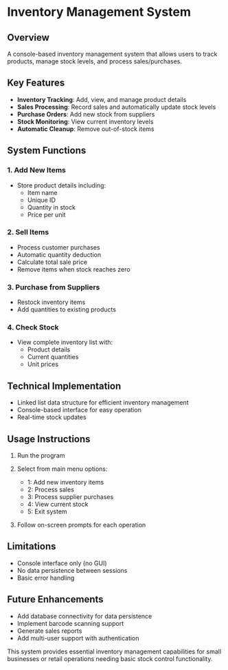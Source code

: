 # Inventory Management System

## Overview
A console-based inventory management system that allows users to track products, manage stock levels, and process sales/purchases.

## Key Features
- **Inventory Tracking**: Add, view, and manage product details
- **Sales Processing**: Record sales and automatically update stock levels
- **Purchase Orders**: Add new stock from suppliers
- **Stock Monitoring**: View current inventory levels
- **Automatic Cleanup**: Remove out-of-stock items

## System Functions

### 1. Add New Items
- Store product details including:
  - Item name
  - Unique ID
  - Quantity in stock
  - Price per unit

### 2. Sell Items
- Process customer purchases
- Automatic quantity deduction
- Calculate total sale price
- Remove items when stock reaches zero

### 3. Purchase from Suppliers
- Restock inventory items
- Add quantities to existing products

### 4. Check Stock
- View complete inventory list with:
  - Product details
  - Current quantities
  - Unit prices

## Technical Implementation
- Linked list data structure for efficient inventory management
- Console-based interface for easy operation
- Real-time stock updates

## Usage Instructions
1. Run the program
2. Select from main menu options:
   - 1: Add new inventory items
   - 2: Process sales
   - 3: Process supplier purchases
   - 4: View current stock
   - 5: Exit system

3. Follow on-screen prompts for each operation

## Limitations
- Console interface only (no GUI)
- No data persistence between sessions
- Basic error handling

## Future Enhancements
- Add database connectivity for data persistence
- Implement barcode scanning support
- Generate sales reports
- Add multi-user support with authentication

This system provides essential inventory management capabilities for small businesses or retail operations needing basic stock control functionality.
